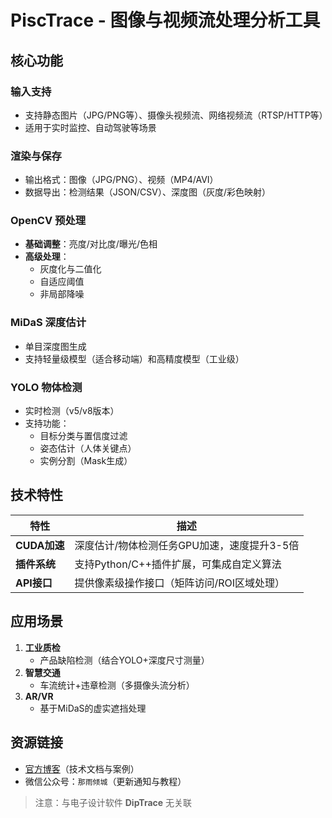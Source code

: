 # PiscTrace - 图像与视频流处理分析工具

## 核心功能
### 输入支持
- 支持静态图片（JPG/PNG等）、摄像头视频流、网络视频流（RTSP/HTTP等）
- 适用于实时监控、自动驾驶等场景

### 渲染与保存
- 输出格式：图像（JPG/PNG）、视频（MP4/AVI）
- 数据导出：检测结果（JSON/CSV）、深度图（灰度/彩色映射）

### OpenCV 预处理
- **基础调整**：亮度/对比度/曝光/色相
- **高级处理**：
  - 灰度化与二值化
  - 自适应阈值
  - 非局部降噪

### MiDaS 深度估计
- 单目深度图生成
- 支持轻量级模型（适合移动端）和高精度模型（工业级）

### YOLO 物体检测
- 实时检测（v5/v8版本）
- 支持功能：
  - 目标分类与置信度过滤
  - 姿态估计（人体关键点）
  - 实例分割（Mask生成）

## 技术特性
| 特性          | 描述                                                                 |
|---------------|----------------------------------------------------------------------|
| **CUDA加速**  | 深度估计/物体检测任务GPU加速，速度提升3-5倍                         |
| **插件系统**  | 支持Python/C++插件扩展，可集成自定义算法                            |
| **API接口**   | 提供像素级操作接口（矩阵访问/ROI区域处理）                          |

## 应用场景
1. **工业质检**  
   - 产品缺陷检测（结合YOLO+深度尺寸测量）
2. **智慧交通**  
   - 车流统计+违章检测（多摄像头流分析）
3. **AR/VR**  
   - 基于MiDaS的虚实遮挡处理

## 资源链接
- [官方博客](https://example.com)（技术文档与案例）
- 微信公众号：`那雨倾城`（更新通知与教程）
> 注意：与电子设计软件 **DipTrace** 无关联